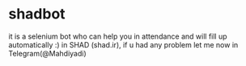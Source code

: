 # shadbot
it is a selenium bot who can help you in attendance and will fill up automatically :) in SHAD (shad.ir),
if u had any problem let me now in Telegram(@Mahdiyadi)


